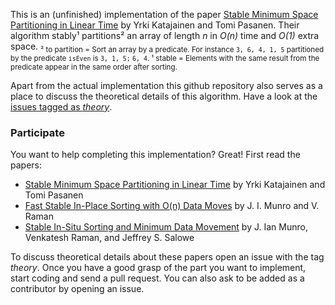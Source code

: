 This is an (unfinished) implementation of the paper [Stable Minimum Space Partitioning in Linear Time](http://hjemmesider.diku.dk/~jyrki/Paper/KP1992bJ.pdf) by Yrki Katajainen and Tomi Pasanen. Their algorithm stably¹ partitions² an array of length *n* in *O(n)* time and *O(1)* extra space.
<sub>² to partition = Sort an array by a predicate. For instance `3, 6, 4, 1, 5` partitioned by the predicate `isEven` is `3, 1, 5;` `6, 4`.
¹ stable = Elements with the same result from the predicate appear in the same order after sorting.</sub>

Apart from the actual implementation this github repository also serves as a place to discuss the theoretical details of this algorithm. Have a look at the [issues tagged as *theory*](https://github.com/schaetzc/Stable-Partition/labels/theory). 

### Participate

You want to help completing this implementation? Great!
First read the papers:

- [Stable Minimum Space Partitioning in Linear Time](http://hjemmesider.diku.dk/~jyrki/Paper/KP1992bJ.pdf) by Yrki Katajainen and Tomi Pasanen
- [Fast Stable In-Place Sorting with O(n) Data Moves](https://www.researchgate.net/publication/226451719_Fast_stable_in-place_sorting_withOn_data_moves) by J. I. Munro and V. Raman
- [Stable In-Situ Sorting and Minimum Data Movement](https://link.springer.com/article/10.1007%2FBF02017344) by J. Ian Munro, Venkatesh Raman, and Jeffrey S. Salowe

To discuss theoretical details about these papers open an issue with the tag *theory*.
Once you have a good grasp of the part you want to implement, start coding and send a pull request. You can also ask to be added as a contributor by opening an issue.

